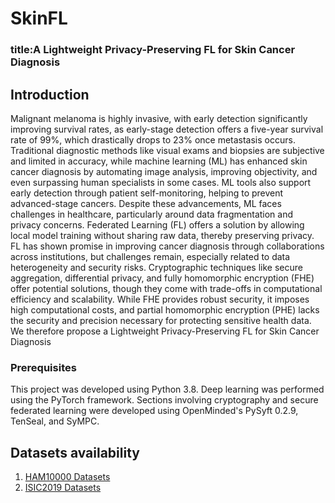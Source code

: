 # SkinFL
### title:A Lightweight Privacy-Preserving FL for Skin Cancer Diagnosis

## Introduction
Malignant melanoma is highly invasive, with early detection significantly improving survival rates, as early-stage detection offers a five-year survival rate of 99%, which drastically drops to 23% once metastasis occurs. Traditional diagnostic methods like visual exams and biopsies are subjective and limited in accuracy, while machine learning (ML) has enhanced skin cancer diagnosis by automating image analysis, improving objectivity, and even surpassing human specialists in some cases. ML tools also support early detection through patient self-monitoring, helping to prevent advanced-stage cancers. Despite these advancements, ML faces challenges in healthcare, particularly around data fragmentation and privacy concerns. Federated Learning (FL) offers a solution by allowing local model training without sharing raw data, thereby preserving privacy. FL has shown promise in improving cancer diagnosis through collaborations across institutions, but challenges remain, especially related to data heterogeneity and security risks. Cryptographic techniques like secure aggregation, differential privacy, and fully homomorphic encryption (FHE) offer potential solutions, though they come with trade-offs in computational efficiency and scalability. While FHE provides robust security, it imposes high computational costs, and partial homomorphic encryption (PHE) lacks the security and precision necessary for protecting sensitive health data. We therefore propose a Lightweight Privacy-Preserving FL for Skin Cancer Diagnosis
### Prerequisites
This project was developed using Python 3.8. Deep learning was performed using the PyTorch framework. Sections involving cryptography and secure federated learning were developed using OpenMinded's PySyft 0.2.9, TenSeal, and SyMPC.

## Datasets availability
1. [HAM10000 Datasets](https://challenge.isic-archive.com/data/#2018)
2. [ISIC2019 Datasets](https://challenge.isic-archive.com/data/#2019) 
